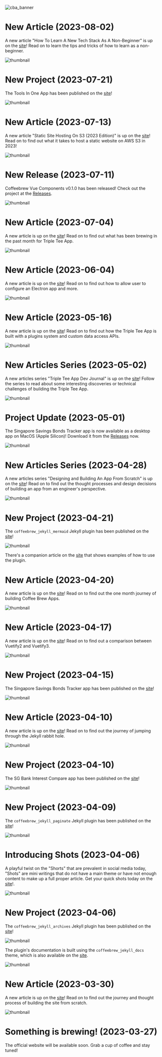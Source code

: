 ![cba_banner](https://user-images.githubusercontent.com/127605022/227838199-c03ddda7-9bd8-46de-99cf-7aa3a3ad6764.png)

# New Article (2023-08-02)

A new article "How To Learn A New Tech Stack As A Non-Beginner" is up on the [site](https://www.coffeebrewapps.com/articles/2023/08/02/how-to-learn-new-stack)! Read on to learn the tips and tricks of how to learn as a non-beginner.

![thumbnail](https://github.com/coffeebrewapps/coffeebrewapps/assets/127605022/04409bd3-8599-4a25-9a39-23ba253e7af3)

# New Project (2023-07-21)

The Tools In One App has been published on the [site](https://www.coffeebrewapps.com/projects/tools_in_one.html)!

![thumbnail](https://github.com/coffeebrewapps/coffeebrewapps/assets/127605022/ba5ccdb7-07f2-416c-8c8a-863558ab8cb0)

# New Article (2023-07-13)

A new article "Static Site Hosting On S3 (2023 Edition)" is up on the [site](https://www.coffeebrewapps.com/articles/2023/07/13/static-site-hosting-on-s3.html)! Read on to find out what it takes to host a static website on AWS S3 in 2023!

![thumbnail](https://github.com/coffeebrewapps/coffeebrewapps/assets/127605022/a63643c5-7d55-4c38-a116-779000d7677c)

# New Release (2023-07-11)

Coffeebrew Vue Components v0.1.0 has been released! Check out the project at the [Releases](https://github.com/coffeebrewapps/coffeebrew_vue_components/releases/tag/v0.1.0).

![thumbnail](https://github.com/coffeebrewapps/coffeebrewapps/assets/127605022/f72600fc-ba17-40c4-aad6-a6a79963bb80)

# New Article (2023-07-04)

A new article is up on the [site](https://www.coffeebrewapps.com/articles/2023/07/04/app-design-journal-4.html)! Read on to find out what has been brewing in the past month for Triple Tee App.

![thumbnail](https://github.com/coffeebrewapps/coffeebrewapps/assets/127605022/3205025e-ded2-479f-a2d9-e37ab5b170db)

# New Article (2023-06-04)

A new article is up on the [site](https://www.coffeebrewapps.com/articles/2023/06/04/app-design-journal-3.html)! Read on to find out how to allow user to configure an Electron app and more.

![thumbnail](https://github.com/coffeebrewapps/coffeebrewapps/assets/127605022/ab5d7c23-4049-4582-8570-68dad84660af)

# New Article (2023-05-16)

A new article is up on the [site](https://www.coffeebrewapps.com/articles/2023/05/16/app-design-journal-2.html)! Read on to find out how the Triple Tee App is built with a plugins system and custom data access APIs.

![thumbnail](https://github.com/coffeebrewapps/coffeebrewapps/assets/127605022/9297b4ce-5dbc-4e0b-8289-3e7a8f184c80)

# New Articles Series (2023-05-02)

A new articles series "Triple Tee App Dev Journal" is up on the [site](https://www.coffeebrewapps.com/series/triple_tee_devlog.html)! Follow the series to read about some interesting discoveries or technical challenges of building the Triple Tee App.

![thumbnail](https://github.com/coffeebrewapps/coffeebrewapps/assets/127605022/13c29eef-a4f2-49f8-b9c3-3558cd54e0c9)

# Project Update (2023-05-01)

The Singapore Savings Bonds Tracker app is now available as a desktop app on MacOS (Apple Silicon)! Download it from the [Releases](https://github.com/coffeebrewapps/sg_ssb_tracker/releases) now.

![thumbnail](https://github.com/coffeebrewapps/coffeebrewapps/assets/127605022/6960bb22-9650-4290-893d-be0deb05c37e)

# New Articles Series (2023-04-28)

A new articles series "Designing and Building An App From Scratch" is up on the [site](https://www.coffeebrewapps.com/series/app_design.html)! Read on to find out the thought processes and design decisions of building an app from an engineer's perspective.

![thumbnail](https://github.com/coffeebrewapps/coffeebrewapps/assets/127605022/a85e7e21-0434-4c2d-abe5-cd4c878744d9)

# New Project (2023-04-21)

The `coffeebrew_jekyll_mermaid` Jekyll plugin has been published on the [site](https://www.coffeebrewapps.com/projects/coffeebrew_jekyll_mermaid.html)!

![thumbnail](https://github.com/coffeebrewapps/coffeebrewapps/assets/127605022/29a7aab3-8f9f-45d6-a76e-202b62385e4e)

There's a companion article on the [site](https://www.coffeebrewapps.com/articles/2023/04/21/mermaid-examples.html) that shows examples of how to use the plugin.

# New Article (2023-04-20)

A new article is up on the [site](https://www.coffeebrewapps.com/articles/2023/04/20/sabbatical-one-monthiversary.html)! Read on to find out the one month journey of building Coffee Brew Apps.

![thumbnail](https://github.com/coffeebrewapps/coffeebrewapps/assets/127605022/ffa9a007-7069-4455-a075-748b7bf5723c)

# New Article (2023-04-17)

A new article is up on the [site](https://www.coffeebrewapps.com/articles/2023/04/17/vuetify2-vs-vuetify3.html)! Read on to find out a comparison between Vuetify2 and Vuetify3.

![thumbnail](https://github.com/coffeebrewapps/coffeebrewapps/assets/127605022/b31b036c-8f79-41bc-b09e-a9bdba54df4b)

# New Project (2023-04-15)

The Singapore Savings Bonds Tracker app has been published on the [site](https://sgssbtracker.coffeebrewapps.com)!

![thumbnail](https://github.com/coffeebrewapps/coffeebrewapps/assets/127605022/577c8d44-1289-42b9-93b8-9644e2f5b1d4)

# New Article (2023-04-10)

A new article is up on the [site](https://www.coffeebrewapps.com/articles/2023/04/10/the-jekyll-rabbit-hole.html)! Read on to find out the journey of jumping through the Jekyll rabbit hole.

![thumbnail](https://github.com/coffeebrewapps/coffeebrewapps/assets/127605022/0c910fa2-0037-440c-bb78-139d3b206731)

# New Project (2023-04-10)

The SG Bank Interest Compare app has been published on the [site](https://sgbankintcompare.coffeebrewapps.com)!

![thumbnail](https://github.com/coffeebrewapps/coffeebrewapps/assets/127605022/64a4bd57-ce6a-465f-8cc8-06452a3b87f7)

# New Project (2023-04-09)

The `coffeebrew_jekyll_paginate` Jekyll plugin has been published on the [site](https://www.coffeebrewapps.com/projects/coffeebrew_jekyll_paginate.html)!

![thumbnail](https://github.com/coffeebrewapps/coffeebrewapps/assets/127605022/896ee61e-90ce-41c6-be78-2575b05f7218)

# Introducing Shots (2023-04-06)

A playful twist on the "Shorts" that are prevalent in social media today, "Shots" are mini writings that do not have a main theme or have not enough content to make up a full proper article. Get your quick shots today on the [site](https://www.coffeebrewapps.com/shots.html)!.

![thumbnail](https://github.com/coffeebrewapps/coffeebrewapps/assets/127605022/6421482a-1e79-4cc9-b848-81d0599ddcae)

# New Project (2023-04-06)

The `coffeebrew_jekyll_archives` Jekyll plugin has been published on the [site](https://www.coffeebrewapps.com/projects/coffeebrew_jekyll_archives.html)!

![thumbnail](https://github.com/coffeebrewapps/coffeebrewapps/assets/127605022/91bdf852-f2aa-4378-8fda-525be9db6fdf)

The plugin's documentation is built using the `coffeebrew_jekyll_docs` theme, which is also available on the [site](https://www.coffeebrewapps.com/projects/coffeebrew_jekyll_docs.html).

![thumbnail](https://github.com/coffeebrewapps/coffeebrewapps/assets/127605022/4bbb8260-b622-4461-857c-20117239695b)

# New Article (2023-03-30)

A new article is up on the [site](https://www.coffeebrewapps.com/articles/2023/03/30/build-site-from-scratch.html)! Read on to find out the journey and thought process of building the site from scratch.

![thumbnail](https://github.com/coffeebrewapps/coffeebrewapps/assets/127605022/62646eea-943d-415a-bbab-2256b6f61250)

# Something is brewing! (2023-03-27)

The official website will be available soon. Grab a cup of coffee and stay tuned!
